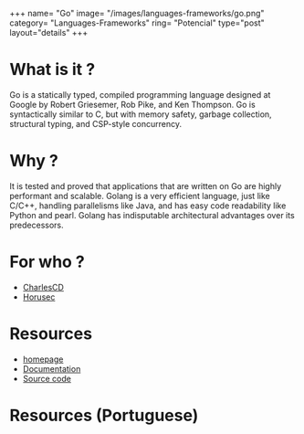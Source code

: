 +++
name= "Go"
image= "/images/languages-frameworks/go.png"
category= "Languages-Frameworks"
ring= "Potencial"
type="post"
layout="details"
+++

# What is it ?

Go is a statically typed, compiled programming language designed at Google by Robert Griesemer, Rob Pike, and Ken Thompson. Go is syntactically similar to C, but with memory safety, garbage collection, structural typing, and CSP-style concurrency.


# Why ?

It is tested and proved that applications that are written on Go are highly performant and scalable. Golang is a very efficient language, just like C/C++, handling parallelisms like Java, and has easy code readability like Python and pearl. Golang has indisputable architectural advantages over its predecessors.

# For who ?
* [CharlesCD](https://charlescd.io/)
* [Horusec](https://horusec.io/site/)

# Resources
* [homepage](https://golang.org/)
* [Documentation](https://golang.org/doc/)
* [Source code](https://github.com/google/go-github)


# Resources (Portuguese)

